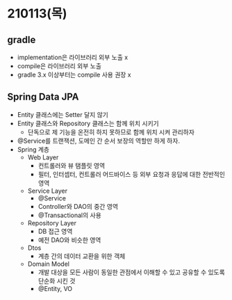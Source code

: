 # 210113(목)

## gradle
- implementation은 라이브러리 외부 노출 x
- compile은 라이브러리 외부 노출
- gradle 3.x 이상부터는 compile 사용 권장 x

## Spring Data JPA
- Entity 클래스에는 Setter 달지 않기
- Entity 클래스와 Repository 클래스는 함께 위치 시키기
    - 단독으로 제 기능을 온전히 하지 못하므로 함께 위치 시켜 관리하자
- @Service를 트랜잭션, 도메인 간 순서 보장의 역할만 하게 하자.
- Spring 계층
    - Web Layer
        - 컨트롤러와 뷰 탬플릿 영역
        - 필터, 인터셉터, 컨트롤러 어드바이스 등 외부 요청과 응답에 대한 전반적인 영역
    - Service Layer
        - @Service
        - Controller와 DAO의 중간 영역
        - @Transactional의 사용
    - Repository Layer
        - DB 접근 영역
        - 예전 DAO와 비슷한 영역
    - Dtos
        - 계층 간의 데이터 교환을 위한 객체
    - Domain Model
        - 개발 대상을 모든 사람이 동일한 관점에서 이해할 수 있고 공유할 수 있도록 단순화 시킨 것
        - @Entity, VO